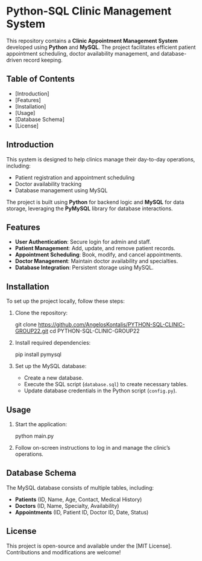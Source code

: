 # Python-SQL Clinic Management System

This repository contains a **Clinic Appointment Management System** developed using **Python** and **MySQL**. The project facilitates efficient patient appointment scheduling, doctor availability management, and database-driven record keeping.

## Table of Contents
- [Introduction]
- [Features]
- [Installation]
- [Usage]
- [Database Schema]
- [License]

## Introduction
This system is designed to help clinics manage their day-to-day operations, including:
- Patient registration and appointment scheduling
- Doctor availability tracking
- Database management using MySQL

The project is built using **Python** for backend logic and **MySQL** for data storage, leveraging the **PyMySQL** library for database interactions.

## Features
- **User Authentication**: Secure login for admin and staff.
- **Patient Management**: Add, update, and remove patient records.
- **Appointment Scheduling**: Book, modify, and cancel appointments.
- **Doctor Management**: Maintain doctor availability and specialties.
- **Database Integration**: Persistent storage using MySQL.

## Installation
To set up the project locally, follow these steps:

1. Clone the repository:

   git clone https://github.com/AngelosKontalis/PYTHON-SQL-CLINIC-GROUP22.git
   cd PYTHON-SQL-CLINIC-GROUP22

2. Install required dependencies:

   pip install pymysql

3. Set up the MySQL database:
   - Create a new database.
   - Execute the SQL script (`database.sql`) to create necessary tables.
   - Update database credentials in the Python script (`config.py`).

## Usage
1. Start the application:

   python main.py

2. Follow on-screen instructions to log in and manage the clinic’s operations.

## Database Schema
The MySQL database consists of multiple tables, including:
- **Patients** (ID, Name, Age, Contact, Medical History)
- **Doctors** (ID, Name, Specialty, Availability)
- **Appointments** (ID, Patient ID, Doctor ID, Date, Status)

## License
This project is open-source and available under the [MIT License]. Contributions and modifications are welcome!

